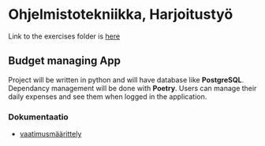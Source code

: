 # Ohjelmistotekniikka, Harjoitustyö

Link to the exercises folder is [here](https://github.com/BorisBanchev/ot-harjoitustyo/tree/main/laskarit)

## Budget managing App

Project will be written in python and will have database like **PostgreSQL**. Dependancy management will be done with **Poetry**.
Users can manage their daily expenses and see them when logged in the application.

### Dokumentaatio

- [vaatimusmäärittely](https://github.com/BorisBanchev/ot-harjoitustyo/tree/main/dokumentaatio/vaatimusmaarittely)
